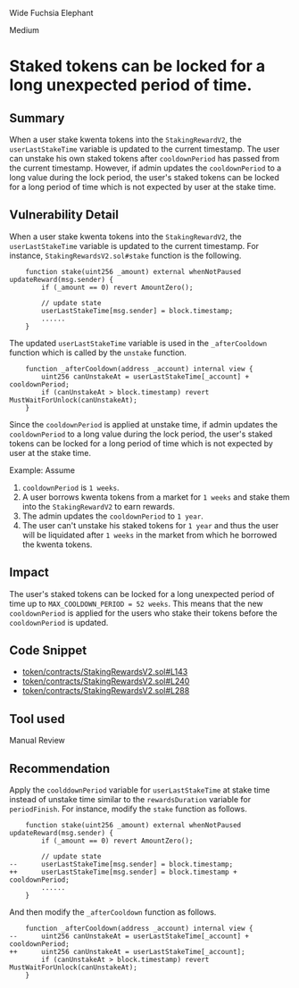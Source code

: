 Wide Fuchsia Elephant

Medium

# Staked tokens can be locked for a long unexpected period of time.

## Summary
When a user stake kwenta tokens into the `StakingRewardV2`, the `userLastStakeTime` variable is updated to the current timestamp.
The user can unstake his own staked tokens after `cooldownPeriod` has passed from the current timestamp.
However, if admin updates the `cooldownPeriod` to a long value during the lock period, the user's staked tokens can be locked for a long period of time which is not expected by user at the stake time.

## Vulnerability Detail
When a user stake kwenta tokens into the `StakingRewardV2`, the `userLastStakeTime` variable is updated to the current timestamp.
For instance, `StakingRewardsV2.sol#stake` function is the following.
```solidity
    function stake(uint256 _amount) external whenNotPaused updateReward(msg.sender) {
        if (_amount == 0) revert AmountZero();

        // update state
        userLastStakeTime[msg.sender] = block.timestamp;
        ......
    }
```
The updated `userLastStakeTime` variable is used in the `_afterCooldown` function which is called by the `unstake` function.
```solidity
    function _afterCooldown(address _account) internal view {
        uint256 canUnstakeAt = userLastStakeTime[_account] + cooldownPeriod;
        if (canUnstakeAt > block.timestamp) revert MustWaitForUnlock(canUnstakeAt);
    }
```
Since the `cooldownPeriod` is applied at unstake time, if admin updates the `cooldownPeriod` to a long value during the lock period, the user's staked tokens can be locked for a long period of time which is not expected by user at the stake time.

Example: Assume
1. `cooldownPeriod` is `1 weeks`.
2. A user borrows kwenta tokens from a market for `1 weeks` and stake them into the `StakingRewardV2` to earn rewards.
3. The admin updates the `cooldownPeriod` to `1 year`.
4. The user can't unstake his staked tokens for `1 year` and thus the user will be liquidated after `1 weeks` in the market from which he borrowed the kwenta tokens.

## Impact
The user's staked tokens can be locked for a long unexpected period of time up to `MAX_COOLDOWN_PERIOD = 52 weeks`.
This means that the new `cooldownPeriod` is applied for the users who stake their tokens before the `cooldownPeriod` is updated.

## Code Snippet
- [token/contracts/StakingRewardsV2.sol#L143](https://github.com/sherlock-audit/2024-07-kwenta-staking-contracts/tree/main/token/contracts/StakingRewardsV2.sol#L143)
- [token/contracts/StakingRewardsV2.sol#L240](https://github.com/sherlock-audit/2024-07-kwenta-staking-contracts/tree/main/token/contracts/StakingRewardsV2.sol#L240)
- [token/contracts/StakingRewardsV2.sol#L288](https://github.com/sherlock-audit/2024-07-kwenta-staking-contracts/tree/main/token/contracts/StakingRewardsV2.sol#L288)

## Tool used

Manual Review

## Recommendation
Apply the `coolddownPeriod` variable for `userLastStakeTime` at stake time instead of unstake time similar to the `rewardsDuration` variable for `periodFinish`.
For instance, modify the `stake` function as follows.
```solidity
    function stake(uint256 _amount) external whenNotPaused updateReward(msg.sender) {
        if (_amount == 0) revert AmountZero();

        // update state
--      userLastStakeTime[msg.sender] = block.timestamp;
++      userLastStakeTime[msg.sender] = block.timestamp + cooldownPeriod;
        ......
    }
```
And then modify the `_afterCooldown` function as follows.
```solidity
    function _afterCooldown(address _account) internal view {
--      uint256 canUnstakeAt = userLastStakeTime[_account] + cooldownPeriod;
++      uint256 canUnstakeAt = userLastStakeTime[_account];
        if (canUnstakeAt > block.timestamp) revert MustWaitForUnlock(canUnstakeAt);
    }
```
